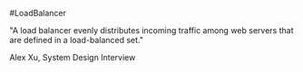 #LoadBalancer

"A load balancer evenly distributes incoming traffic among web servers that are defined in a load-balanced set."

Alex Xu, System Design Interview